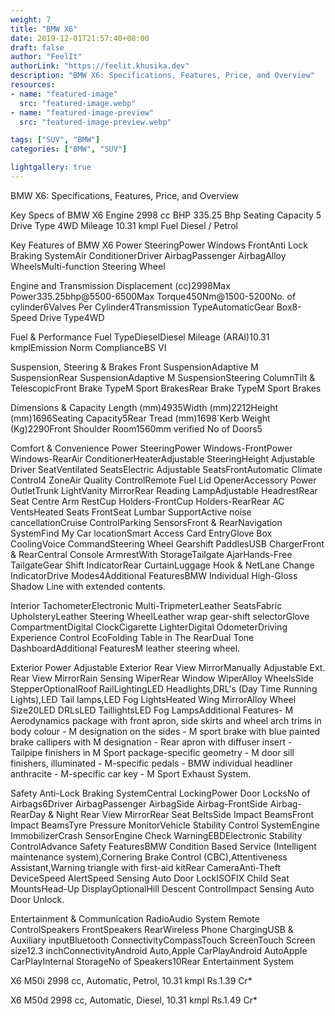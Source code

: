 ```yaml
---
weight: 7
title: "BMW X6"
date: 2019-12-01T21:57:40+08:00
draft: false
author: "FeelIt"
authorLink: "https://feelit.khusika.dev"
description: "BMW X6: Specifications, Features, Price, and Overview"
resources:
- name: "featured-image"
  src: "featured-image.webp"
- name: "featured-image-preview"
  src: "featured-image-preview.webp"

tags: ["SUV", "BMW"]
categories: ["BMW", "SUV"]

lightgallery: true
---
```


BMW X6: Specifications, Features, Price, and Overview

<!--more-->


Key Specs of BMW X6
Engine 2998 cc
BHP 335.25 Bhp
Seating Capacity 5
Drive Type 4WD
Mileage 10.31 kmpl
Fuel Diesel / Petrol

Key Features of BMW X6
Power SteeringPower Windows FrontAnti Lock Braking SystemAir ConditionerDriver AirbagPassenger AirbagAlloy WheelsMulti-function Steering Wheel

Engine and Transmission
Displacement (cc)2998Max Power335.25bhp@5500-6500Max Torque450Nm@1500-5200No. of cylinder6Valves Per Cylinder4Transmission TypeAutomaticGear Box8-Speed Drive Type4WD

Fuel & Performance
Fuel TypeDieselDiesel Mileage (ARAI)10.31 kmplEmission Norm ComplianceBS VI

Suspension, Steering & Brakes
Front SuspensionAdaptive M SuspensionRear SuspensionAdaptive M SuspensionSteering ColumnTilt & TelescopicFront Brake TypeM Sport BrakesRear Brake TypeM Sport Brakes

Dimensions & Capacity
Length (mm)4935Width (mm)2212Height (mm)1696Seating Capacity5Rear Tread (mm)1698`Kerb Weight (Kg)2290Front Shoulder Room1560mm
verified
No of Doors5

Comfort & Convenience
Power SteeringPower Windows-FrontPower Windows-RearAir ConditionerHeaterAdjustable SteeringHeight Adjustable Driver SeatVentilated SeatsElectric Adjustable SeatsFrontAutomatic Climate Control4 ZoneAir Quality ControlRemote Fuel Lid OpenerAccessory Power OutletTrunk LightVanity MirrorRear Reading LampAdjustable HeadrestRear Seat Centre Arm RestCup Holders-FrontCup Holders-RearRear AC VentsHeated Seats FrontSeat Lumbar SupportActive noise cancellationCruise ControlParking SensorsFront & RearNavigation SystemFind My Car locationSmart Access Card EntryGlove Box CoolingVoice CommandSteering Wheel Gearshift PaddlesUSB ChargerFront & RearCentral Console ArmrestWith StorageTailgate AjarHands-Free TailgateGear Shift IndicatorRear CurtainLuggage Hook & NetLane Change IndicatorDrive Modes4Additional FeaturesBMW Individual High-Gloss Shadow Line with extended contents.

Interior
TachometerElectronic Multi-TripmeterLeather SeatsFabric UpholsteryLeather Steering WheelLeather wrap gear-shift selectorGlove CompartmentDigital ClockCigarette LighterDigital OdometerDriving Experience Control EcoFolding Table in The RearDual Tone DashboardAdditional FeaturesM leather steering wheel.

Exterior
Power Adjustable Exterior Rear View MirrorManually Adjustable Ext. Rear View MirrorRain Sensing WiperRear Window WiperAlloy WheelsSide StepperOptionalRoof RailLightingLED Headlights,DRL's (Day Time Running Lights),LED Tail lamps,LED Fog LightsHeated Wing MirrorAlloy Wheel Size20LED DRLsLED TaillightsLED Fog LampsAdditional Features- M Aerodynamics package with front apron, side skirts and wheel arch trims in body colour - M designation on the sides - M sport brake with blue painted brake callipers with M designation - Rear apron with diffuser insert - Tailpipe finishers in M Sport package-specific geometry - M door sill finishers, illuminated - M-specific pedals - BMW individual headliner anthracite - M-specific car key - M Sport Exhaust System.

Safety
Anti-Lock Braking SystemCentral LockingPower Door LocksNo of Airbags6Driver AirbagPassenger AirbagSide Airbag-FrontSide Airbag-RearDay & Night Rear View MirrorRear Seat BeltsSide Impact BeamsFront Impact BeamsTyre Pressure MonitorVehicle Stability Control SystemEngine ImmobilizerCrash SensorEngine Check WarningEBDElectronic Stability ControlAdvance Safety FeaturesBMW Condition Based Service (Intelligent maintenance system),Cornering Brake Control (CBC),Attentiveness Assistant,Warning triangle with first-aid kitRear CameraAnti-Theft DeviceSpeed AlertSpeed Sensing Auto Door LockISOFIX Child Seat MountsHead-Up DisplayOptionalHill Descent ControlImpact Sensing Auto Door Unlock.

Entertainment & Communication
RadioAudio System Remote ControlSpeakers FrontSpeakers RearWireless Phone ChargingUSB & Auxiliary inputBluetooth ConnectivityCompassTouch ScreenTouch Screen size12.3 inchConnectivityAndroid Auto,Apple CarPlayAndroid AutoApple CarPlayInternal StorageNo of Speakers10Rear Entertainment System

X6 M50i
2998 cc, Automatic, Petrol, 10.31 kmpl
Rs.1.39 Cr*
 
X6 M50d
2998 cc, Automatic, Diesel, 10.31 kmpl
Rs.1.49 Cr*